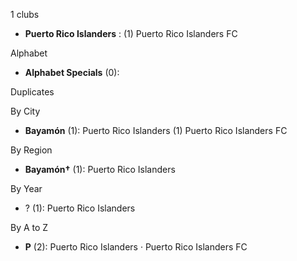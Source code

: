1 clubs

- **Puerto Rico Islanders** : (1) Puerto Rico Islanders FC




Alphabet

- **Alphabet Specials** (0): 




Duplicates





By City

- **Bayamón** (1): Puerto Rico Islanders  (1) Puerto Rico Islanders FC




By Region

- **Bayamón†** (1):   Puerto Rico Islanders




By Year

- ? (1):   Puerto Rico Islanders






By A to Z

- **P** (2): Puerto Rico Islanders · Puerto Rico Islanders FC




